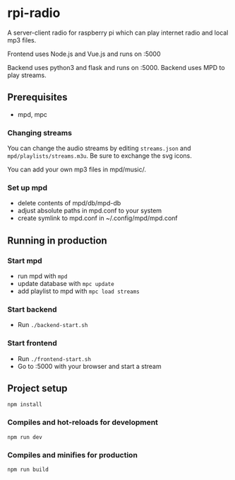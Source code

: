# rpi-radio
A server-client radio for raspberry pi which can play internet radio and local mp3 files.

Frontend uses Node.js and Vue.js and runs on <ip-of-pi>:5000

Backend uses python3 and flask and runs on <ip-of-pi>:5000. Backend uses MPD to play streams.

## Prerequisites
- mpd, mpc

### Changing streams
You can change the audio streams by editing `streams.json` and `mpd/playlists/streams.m3u`. Be sure to exchange the svg icons.

You can add your own mp3 files in mpd/music/.

### Set up mpd
- delete contents of mpd/db/mpd-db
- adjust absolute paths in mpd.conf to your system
- create symlink to mpd.conf in ~/.config/mpd/mpd.conf

## Running in production
### Start mpd
- run mpd with `mpd`
- update database with `mpc update`
- add playlist to mpd with `mpc load streams`
### Start backend
- Run `./backend-start.sh`
### Start frontend
- Run `./frontend-start.sh`
- Go to <ip-of-pi>:5000 with your browser and start a stream

## Project setup
```
npm install
```

### Compiles and hot-reloads for development
```
npm run dev
```

### Compiles and minifies for production
```
npm run build
```

